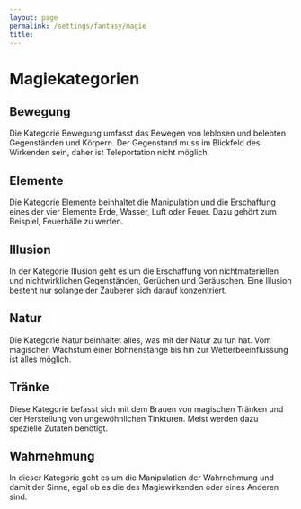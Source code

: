 ```yaml
---
layout: page
permalink: /settings/fantasy/magie
title: 
---
```


# Magiekategorien

## Bewegung

Die Kategorie Bewegung umfasst das Bewegen von leblosen und belebten Gegenständen und Körpern. Der Gegenstand muss im Blickfeld des Wirkenden sein, daher ist Teleportation nicht möglich.

## Elemente

Die Kategorie Elemente beinhaltet die Manipulation und die Erschaffung eines der vier Elemente Erde, Wasser, Luft oder Feuer. Dazu gehört zum Beispiel, Feuerbälle zu werfen.

## Illusion

In der Kategorie Illusion geht es um die Erschaffung von nichtmateriellen und nichtwirklichen Gegenständen, Gerüchen und Geräuschen. Eine Illusion besteht nur solange der Zauberer sich darauf konzentriert.

## Natur

Die Kategorie Natur beinhaltet alles, was mit der Natur zu tun hat. Vom magischen Wachstum einer Bohnenstange bis hin zur Wetterbeeinflussung ist alles möglich.

## Tränke

Diese Kategorie befasst sich mit dem Brauen von magischen Tränken und der Herstellung von ungewöhnlichen Tinkturen. Meist werden dazu spezielle Zutaten benötigt.

## Wahrnehmung

In dieser Kategorie geht es um die Manipulation der Wahrnehmung und damit der Sinne, egal ob es die des Magiewirkenden oder eines Anderen sind.


